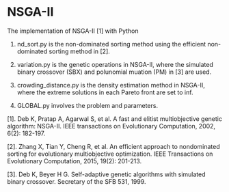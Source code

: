 # NSGA-II
The implementation of NSGA-II [1] with Python

1. nd_sort.py is the non-dominated sorting method using the efficient non-dominated sorting method in [2].

2. variation.py is the genetic operations in NSGA-II, where the simulated binary crossover (SBX) and polunomial muation (PM) in [3] are used.

3. crowding_distance.py is the density estimation method in NSGA-II, where the extreme solutions in each Pareto front are set to inf.

4. GLOBAL.py involves the problem and parameters.





[1]. Deb K, Pratap A, Agarwal S, et al. A fast and elitist multiobjective genetic algorithm: NSGA-II. IEEE transactions on Evolutionary Computation, 2002, 6(2): 182-197.

[2]. Zhang X, Tian Y, Cheng R, et al. An efficient approach to nondominated sorting for evolutionary multiobjective optimization. IEEE Transactions on Evolutionary Computation, 2015, 19(2): 201-213.

[3]. Deb K, Beyer H G. Self-adaptive genetic algorithms with simulated binary crossover. Secretary of the SFB 531, 1999.
